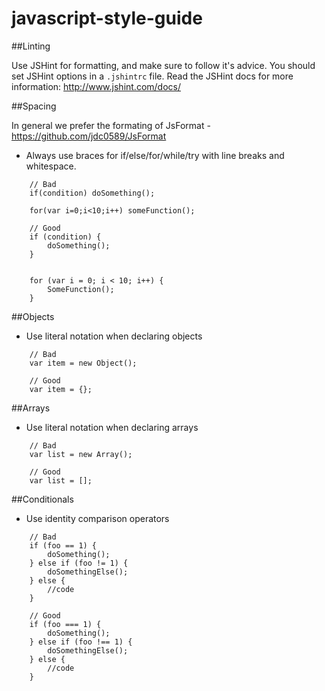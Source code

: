 javascript-style-guide
======================

##Linting

Use JSHint for formatting, and make sure to follow it's advice. You should set JSHint options in a ```.jshintrc``` file. Read the JSHint docs for more information: http://www.jshint.com/docs/

##Spacing

In general we prefer the formating of JsFormat - https://github.com/jdc0589/JsFormat

* Always use braces for if/else/for/while/try with  line breaks and whitespace.

```
	// Bad
	if(condition) doSomething();
	
	for(var i=0;i<10;i++) someFunction();

	// Good 
	if (condition) {
		doSomething();
	}

	
	for (var i = 0; i < 10; i++) {
		SomeFunction();
	}

```

##Objects

* Use literal notation when declaring objects

```
	// Bad
	var item = new Object();
	
	// Good
	var item = {};
```

##Arrays

* Use literal notation when declaring arrays

```
	// Bad
	var list = new Array();
	
	// Good
	var list = [];
```

##Conditionals

* Use identity comparison operators

```
	// Bad
	if (foo == 1) {
		doSomething();
	} else if (foo != 1) {
		doSomethingElse();
	} else {
		//code
	}
	
	// Good
	if (foo === 1) {
		doSomething();
	} else if (foo !== 1) {
		doSomethingElse();
	} else {
		//code
	}
```
